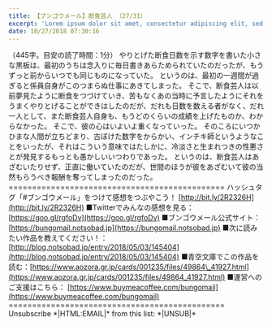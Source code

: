 ```yaml
---
title: 【ブンゴウメール】断食芸人 （27/31）
excerpt: 'Lorem ipsum dolor sit amet, consectetur adipiscing elit, sed do eiusmod tempor incididunt ut labore et dolore magna aliqua. Praesent elementum facilisis leo vel fringilla est ullamcorper eget. At imperdiet dui accumsan sit amet nulla facilisi morbi tempus.'
date: 10/27/2018 07:30:16
---
```


（445字。目安の読了時間：1分） やりとげた断食日数を示す数字を書いた小さな黒板は、最初のうちは念入りに毎日書きあらためられていたのだったが、もうずっと前からいつでも同じものになっていた。 というのは、最初の一週間が過ぎると係員自身がこのつまらぬ仕事にあきてしまった。 そこで、断食芸人は以前夢見たように断食をつづけていき、苦もなくあの当時に予言したようにそれをうまくやりとげることができはしたのだが、だれも日数を数える者がなく、だれ一人として、また断食芸人自身も、もうどのくらいの成績を上げたものか、わからなかった。 そこで、彼の心はいよいよ重くなっていった。 そのころにいつかひまな人間が立ちどまり、古ぼけた数字をからかい、インチキ師というようなことをいったが、それはこういう意味ではたしかに、冷淡さと生まれつきの性悪さとが発見するもっとも愚かしいいつわりであった。 というのは、断食芸人はあざむいたりせず、正直に働いていたのだが、世間のほうが彼をあざむいて彼の当然もらうべき報酬を奪ってしまったのだった。 ============================================== ハッシュタグ「#ブンゴウメール」をつけて感想をつぶやこう！ [http://bit.ly/2R2326H](http://bit.ly/2R2326H) ■Twitterでみんなの感想を見る：[https://goo.gl/rgfoDv](https://goo.gl/rgfoDv) ■ブンゴウメール公式サイト：[https://bungomail.notsobad.jp](https://bungomail.notsobad.jp) ■次に読みたい作品を教えてください！：[http://blog.notsobad.jp/entry/2018/05/03/145404](http://blog.notsobad.jp/entry/2018/05/03/145404) ■青空文庫でこの作品を読む：[https://www.aozora.gr.jp/cards/001235/files/49864\_41927.html](https://www.aozora.gr.jp/cards/001235/files/49864_41927.html) ■運営へのご支援はこちら： [https://www.buymeacoffee.com/bungomail](https://www.buymeacoffee.com/bungomail) ============================================== Unsubscribe \*|HTML:EMAIL|\* from this list: \*|UNSUB|\*